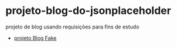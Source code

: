 # projeto-blog-do-jsonplaceholder 
 projeto de blog usando requisições para fins de estudo
 <ul>
<li><a href="">projeto Blog Fake</a> </li>
</ul>

